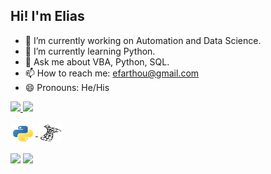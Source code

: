 ## Hi! I'm Elias

- 🔭 I’m currently working on Automation and Data Science.
- 🌱 I’m currently learning Python.
- 💬 Ask me about VBA, Python, SQL.
- 📫 How to reach me: efarthou@gmail.com
- 😄 Pronouns: He/His


<div>
  <a href="https://github.com/EliasArthou">
  <img height="170em" src="https://github-readme-stats.vercel.app/api?username=EliasArthou&show_icons=true&theme=dark&include_all_commits=true&count_private=true"/> 
  <img height="170em" src="https://github-readme-stats.vercel.app/api/top-langs/?username=EliasArthou&layout=compact&langs_count=7&theme=dark"/>  
</div>

<div style="display: inline_block"><br>
<img align="center" alt="Elias-Python" height="30" width="40" src="https://raw.githubusercontent.com/devicons/devicon/master/icons/python/python-original.svg">
<img align="center" alt="Elias-SQLSERVER" height="30" width="40" src="https://raw.githubusercontent.com/devicons/devicon/master/icons/microsoftsqlserver/microsoftsqlserver-plain.svg">
</div>
  <br>


<div>
  <a href = "mailto:efarthou@gmail.com"><img src="https://img.shields.io/badge/-Gmail-%23333?style=for-the-badge&logo=gmail&logoColor=white" target="_blank"></a>
  <a href="https://www.linkedin.com/in/elias-arthou-6911b939/" target="_blank"><img src="https://img.shields.io/badge/-LinkedIn-%230077B5?style=for-the-badge&logo=linkedin&logoColor=white" target="_blank"></a> 
</div>
